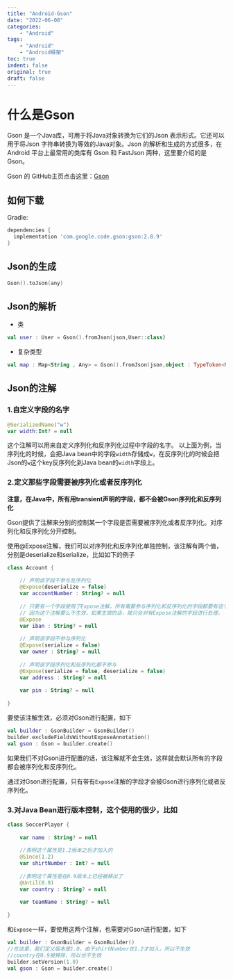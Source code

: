 ```yaml
---
title: "Android-Gson"
date: "2022-06-08"
categories:
    - "Android"
tags:
    - "Android"
    - "Android框架"
toc: true
indent: false
original: true
draft: false
---
```


# 什么是Gson

Gson 是一个Java库，可用于将Java对象转换为它们的Json 表示形式。它还可以用于将Json 字符串转换为等效的Java对象。Json 的解析和生成的方式很多，在 Android 平台上最常用的类库有 Gson 和 FastJson 两种，这里要介绍的是 Gson。

Gson 的 GitHub主页点击这里：[Gson](https://github.com/google/gson)

## 如何下载

Gradle:

```gradle
dependencies {
  implementation 'com.google.code.gson:gson:2.8.9'
}
```

## Json的生成

```kotlin
Gson().toJson(any)
```

## Json的解析

+ 类

```kotlin
val user : User = Gson().fromJson(json,User::class)
```

+ 复杂类型

```kotlin
val map : Map<String , Any> = Gson().fromJson(json,object : TypeToken<Map<String , Any>>() {}.type)
```

## Json的注解

### 1.自定义字段的名字

```kotlin
@SerializedName("w")
var width:Int? = null
```

这个注解可以用来自定义序列化和反序列化过程中字段的名字。
以上面为例，当序列化的时候，会把Java bean中的字段`width`存储成`w`，在反序列化的时候会把Json的`w`这个key反序列化到Java bean的`width`字段上。

### 2.定义那些字段需要被序列化或者反序列化

**注意，在Java中，所有用transient声明的字段，都不会被Gson序列化和反序列化**

Gson提供了注解来分别的控制某一个字段是否需要被序列化或者反序列化。对序列化和反序列化分开控制。

使用@Expose注解，我们可以对序列化和反序列化单独控制，该注解有两个值，分别是deserialize和serialize，比如如下的例子

```kotlin
class Account {
    
    // 声明该字段不参与反序列化
    @Expose(deserialize = false)
    var accountNumber : String? = null
    
    // 只要有一个字段使用了Expose注解，所有需要参与序列化和反序列化的字段都要有这个注解
    // 因为这个注解要么不生效，如果生效的话，就只会对有Expose注解的字段进行处理。
    @Expose
    var iban : String? = null
    
    // 声明该字段不参与序列化
    @Expose(serialize = false)
    var owner : String? = null
    
    // 声明该字段序列化和反序列化都不参与
    @Expose(serialize = false, deserialize = false)
    var address : String? = null
    
    var pin : String? = null
    
}
```

要使该注解生效，必须对Gson进行配置，如下

```kotlin
val builder : GsonBuilder = GsonBuilder()
builder.excludeFieldsWithoutExposeAnnotation()
val gson : Gson = builder.create()
```

如果我们不对Gson进行配置的话，该注解就不会生效，这样就会默认所有的字段都会被序列化和反序列化。

通过对Gson进行配置，只有带有`Expose`注解的字段才会被Gson进行序列化或者反序列化。

### 3.对Java Bean进行版本控制，这个使用的很少，比如

```kotlin
class SoccerPlayer {
    
    var name : String? = null
    
    //表明这个属性是1.2版本之后才加入的
    @Since(1.2)
    var shirtNumber : Int? = null
    
    //表明这个属性是在0.9版本上已经被移出了
    @Until(0.9)
    var country : String? = null
    
    var teamName : String? = null
    
}
```

和`Expose`一样，要使用这两个注解，也需要对Gson进行配置，如下

```kotlin
val builder : GsonBuilder = GsonBuilder()
//在这里，我们定义版本是1.0，由于shirtNumber在1.2才加入，所以不生效
//country在0.9被移除，所以也不生效
builder.setVersion(1.0)
val gson : Gson = builder.create()
```